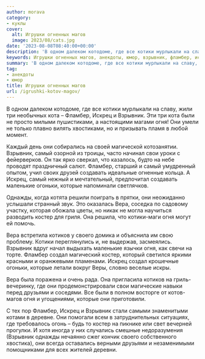 ```yaml
---
author: morava
category:
- куклы
cover:
  alt: Игрушки огненных магов
  image: 2023/08/cats.jpg
date: '2023-08-08T08:40:00+00:00'
description: 'В одном далеком котодоме, где все котики мурлыкали на славу, жили три необычных кота – Фламбер, Искрец и Взрывник. Эти три кота были не просто милыми...'
keywords: Игрушки огненных магов, анекдоты, юмор, взрывник, фламбер, искрец, огня, котики, самый, которые, вера, костер, кота, свои, создавать, маленькие, огоньки, однажды
summary: 'В одном далеком котодоме, где все котики мурлыкали на славу, жили три необычных кота – Фламбер, Искрец и Взрывник. Эти три кота были не просто милыми...'
tag:
- анекдоты
- юмор
title: Игрушки огненных магов
url: /igrushki-kotov-magov/
---
```


В одном далеком котодоме, где все котики мурлыкали на славу, жили три необычных кота – Фламбер, Искрец и Взрывник. Эти три кота были не просто милыми пушистиками, а настоящими магами огня! Они умели не только плавно вилять хвостиками, но и призывать пламя в любой момент.

Каждый день они собирались на своей магической котозанятии. Взрывник, самый озорной из троицы, часто начинал свои уроки с фейерверков. Он так ярко сверкал, что казалось, будто на небе проводят праздничный салют. Фламбер, старший и самый умудренный опытом, учил своих друзей создавать идеальные огненные кольца. А Искрец, самый нежный и мечтательный, предпочитал создавать маленькие огоньки, которые напоминали светлячков.

Однажды, когда котята решили поиграть в прятки, они неожиданно услышали странный звук. Это оказалась Вера, соседка по садовому участку, которая обожала цветы, но никак не могла научиться разводить костер для гриля. Она решила, что котики-маги огня могут ей помочь.

Вера встретила котиков у своего домика и объяснила им свою проблему. Котики переглянулись и, не выдержав, засмеялись. Взрывник вдруг начал выдыхать маленькие язычки огня, как свечи на торте. Фламбер создал магический костер, который светился яркими красными и оранжевыми пламенами. Искрец создал крошечные огоньки, которые летали вокруг Веры, словно веселые искры.

Вера была поражена и очень рада. Она пригласила котиков на гриль-вечеринку, где они продемонстрировали свои магические навыки перед друзьями и соседями. Все были в полном восторге от котов-магов огня и угощениями, которые они приготовили.

С тех пор Фламбер, Искрец и Взрывник стали самыми знаменитыми котами в деревне. Они помогали всем в затруднительных ситуациях, где требовалось огонь – будь то костер на пикнике или свет вечерней прогулки. И хотя иногда у них случались смешные недоразумения (Взрывник однажды нечаянно сжег кончик своего собственного хвостика), они всегда оставались верными друзьями и незаменимыми помощниками для всех жителей деревни.